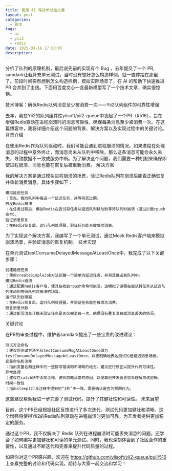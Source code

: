 ```yaml
---
title: 使用 AI 写技术总结文章
layout: post
categories:
  - 技术
tags:
  - ai
  - yii2
  - redis
date: 2025-03-16 17:03:07
description:
---
```

分析了队列的原理机制，最后说先前的实现有个 Bug 。去年提交了一个 PR, samdark让我补充单元测试，当时没有想好怎么构造样例，就一直停摆在那里了。前段时间突然想到怎么构造样例，模拟实际场景了，在 AI 的帮助下快速推进 PR 合并到了主线。下面用百度文心一言最新模型写了一个技术文章，确实很惊艳。

技术博客：确保Redis队列消息至少被消费一次——Yii2队列组件的可靠性增强

去年，我在Yii2的队列组件库yiisoft/yii2-queue中发起了一个PR（#516），旨在增强Redis驱动在进程崩溃时的消息可靠性，确保每条消息至少被消费一次。在这篇博客中，我将详细介绍这个问题的背景、解决方案以及实现过程中的关键讨论。
背景介绍

在使用Redis作为队列驱动时，我们可能会遇到进程崩溃的情况。如果进程在处理消息的过程中意外终止，而消息尚未从队列中移除，那么这条消息可能会永久丢失，导致数据不一致或服务中断。为了解决这个问题，我们需要一种机制来确保即使进程崩溃，消息也能在恢复后被重新消费。
解决方案

我的解决方案是通过模拟进程崩溃的场景，验证Redis队列在崩溃后能否正确恢复并重新消费消息。具体步骤如下：

    模拟延迟任务
    ：首先，我向队列中推送一个延迟任务，并等待其过期。
    触发Redis崩溃
    ：在任务过期后，模拟Redis在尝试将任务从延迟队列移动到等待队列时崩溃（通过拦截rpush命令）。
    验证消息恢复
    ：在Redis恢复后，运行队列处理器，验证任务能否被成功消费。

为了实现这个解决方案，我编写了一个单元测试，通过Mock Redis客户端来模拟崩溃场景，并验证消息的恢复机制。
技术实现

在单元测试testConsumeDelayedMessageAtLeastOnce中，我完成了以下关键步骤：

    创建延迟任务
    ：使用createSimpleJob方法创建一个简单的延迟任务，并将其推送到队列中。
    模拟Redis崩溃
    ：通过配置Redis客户端，使其在收到rpush命令时崩溃。这模拟了进程在尝试将任务从延迟队列移动到等待队列时崩溃的场景。
    运行队列处理器
    ：在Redis恢复后，运行队列处理器，并验证任务能否被成功消费。
    断言消息计数
    ：通过断言消息计数来验证任务是否仅被消费一次，确保没有重复消费或消息丢失的情况。

关键讨论

在PR的审查过程中，维护者samdark提出了一些宝贵的改进建议：

    测试方法命名
    ：建议将测试方法名从testConsumeMsgAtLeastOnce改为testConsumeDelayedMessageAtLeastOnce，以更明确地表达测试的是延迟消息场景。
    变量命名和注释
    ：指出变量名和注释中的一些拼写错误和不清晰的地方，建议进行修正以提升代码可读性。
    异常处理
    ：建议在catch块中添加注释，说明忽略异常的原因，以便其他开发者更容易理解测试逻辑。
    时间一致性
    ：指出sleep(2)与注释中提到的“1秒”不一致，需要确认是否为预期行为。

这些建议帮助我进一步完善了测试代码，提升了其健壮性和可读性。
未来展望

目前，这个PR已经根据社区反馈进行了多次迭代，测试代码更加健壮和清晰。这个增强将使得Yii2的Redis队列驱动在进程崩溃时更加可靠，为开发者提供更加稳定的服务。

通过这个PR，我不仅解决了 Redis 队列在进程崩溃时可能丢失消息的问题，还学会了如何编写更加健壮和可读的单元测试。同时，我也深刻体会到了社区合作的重要性，以及通过不断迭代和完善来提升代码质量的过程。

如果你对这个PR感兴趣，欢迎在 https://github.com/yiisoft/yii2-queue/pull/516 上查看完整的讨论和代码实现。期待与大家一起交流和学习！


